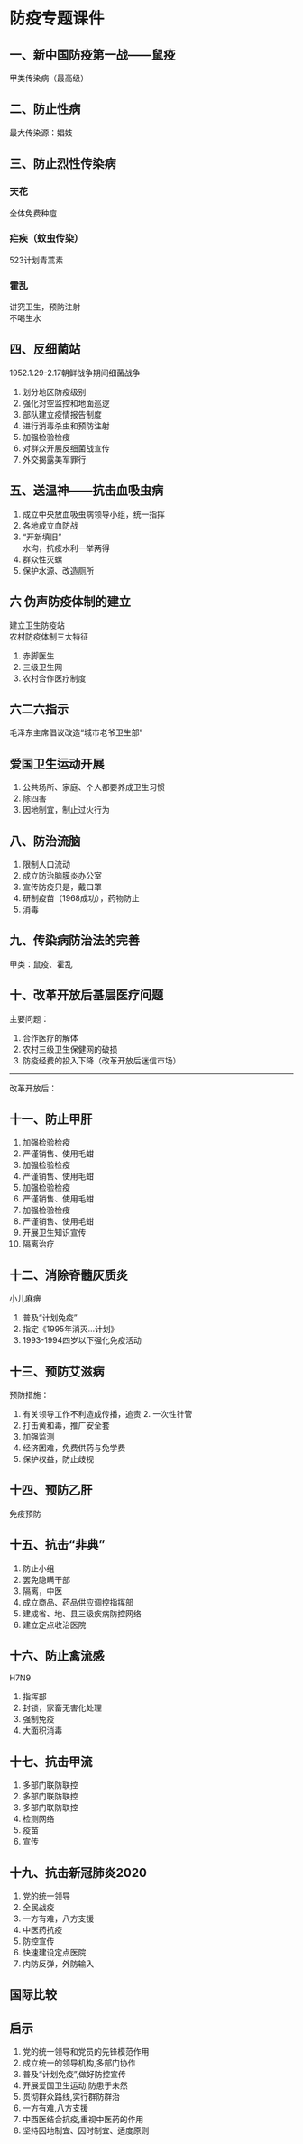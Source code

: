 # 防疫专题课件  
## 一、新中国防疫第一战——鼠疫  
甲类传染病（最高级）  
## 二、防止性病  
最大传染源：娼妓  
## 三、防止烈性传染病  
### 天花  
全体免费种痘  
### 疟疾（蚊虫传染）  
523计划青蒿素  
### 霍乱  
讲究卫生，预防注射  
不喝生水  
## 四、反细菌站  
1952.1.29-2.17朝鲜战争期间细菌战争  
1. 划分地区防疫级别  
2. 强化对空监控和地面巡逻  
3. 部队建立疫情报告制度  
4. 进行消毒杀虫和预防注射  
5. 加强检验检疫  
6. 对群众开展反细菌战宣传  
7. 外交揭露美军罪行  
## 五、送温神——抗击血吸虫病  
1. 成立中央放血吸虫病领导小组，统一指挥  
2. 各地成立血防战  
3. “开新填旧”  
水沟，抗疫水利一举两得  
4. 群众性灭螺  
5. 保护水源、改造厕所  
## 六 伪声防疫体制的建立  
建立卫生防疫站  
农村防疫体制三大特征  
1. 赤脚医生  
2. 三级卫生网  
3. 农村合作医疗制度  
## 六二六指示  
毛泽东主席倡议改造“城市老爷卫生部”  
## 爱国卫生运动开展  
1. 公共场所、家庭、个人都要养成卫生习惯  
2. 除四害  
3. 因地制宜，制止过火行为  
## 八、防治流脑  
1. 限制人口流动  
2. 成立防治脑膜炎办公室  
3. 宣传防疫只是，戴口罩  
4. 研制疫苗（1968成功），药物防止  
5. 消毒  
## 九、传染病防治法的完善  
甲类：鼠疫、霍乱  
## 十、改革开放后基层医疗问题  
主要问题：  
1. 合作医疗的解体  
2. 农村三级卫生保健网的破损  
3. 防疫经费的投入下降（改革开放后迷信市场）  
---
改革开放后：  
## 十一、防止甲肝  
1. 加强检验检疫  
2. 严谨销售、使用毛蚶  
1. 加强检验检疫  
2. 严谨销售、使用毛蚶  
1. 加强检验检疫  
2. 严谨销售、使用毛蚶  
1. 加强检验检疫  
2. 严谨销售、使用毛蚶  
3. 开展卫生知识宣传  
4. 隔离治疗  
## 十二、消除脊髓灰质炎  
小儿麻痹  
1. 普及“计划免疫”  
2. 指定《1995年消灭...计划》  
3. 1993-1994四岁以下强化免疫活动  
## 十三、预防艾滋病  
预防措施：  
1. 有关领导工作不利造成传播，追责  2. 一次性针管  
3. 打击黄和毒，推广安全套  
4. 加强监测  
5. 经济困难，免费供药与免学费  
6. 保护权益，防止歧视  
## 十四、预防乙肝  
免疫预防  
## 十五、抗击“非典”  
1. 防止小组  
2. 罢免隐瞒干部  
3. 隔离，中医  
4. 成立商品、药品供应调控指挥部  
5. 建成省、地、县三级疾病防控网络  
6. 建立定点收治医院  
## 十六、防止禽流感  
H7N9  
1. 指挥部  
2. 封锁，家畜无害化处理  
3. 强制免疫  
4. 大面积消毒
## 十七、抗击甲流  
1. 多部门联防联控  
1. 多部门联防联控  
1. 多部门联防联控  
2. 检测网络  
3. 疫苗  
4. 宣传  
## 十九、抗击新冠肺炎2020  
1. 党的统一领导  
2. 全民战疫  
3. 一方有难，八方支援  
4. 中医药抗疫  
5. 防控宣传  
6. 快速建设定点医院  
7. 内防反弹，外防输入  
## 国际比较  
## 启示  
1. 党的统一领导和党员的先锋模范作用  
2. 成立统一的领导机构,多部门协作  
3. 普及“计划免疫”,做好防控宣传  
4. 开展爱国卫生运动,防患于未然  
5. 贯彻群众路线,实行群防群治  
6. 一方有难,八方支援  
7. 中西医结合抗疫,重视中医药的作用  
8. 坚持因地制宜、因时制宜、适度原则  

